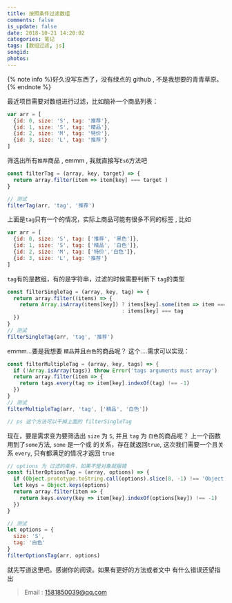 ```yaml
---
title: 按照条件过滤数组
comments: false
is_update: false
date: 2018-10-21 14:20:02
categories: 笔记
tags: [数组过滤, js]
songid:
photos:
---
```

{% note info %}好久没写东西了，没有绿点的 github , 不是我想要的青青草原。{% endnote %} 

最近项目需要对数组进行过滤，比如脑补一个商品列表：
```js
var arr = [
  {id: 0, size: 'S', tag: '推荐'},
  {id: 1, size: 'S', tag: '精品'},
  {id: 2, size: 'M', tag: '特价'},
  {id: 3, size: 'L', tag: '推荐'}
]
```
筛选出所有`推荐`商品 , emmm , 我就直接写`Es6`方法吧

```js 
const filterTag = (array, key, target) => {
  return array.filter(item => item[key] === target )
}

// 测试
filterTag(arr, 'tag', '推荐')
```
上面是`tag`只有一个的情况，实际上商品可能有很多不同的标签 , 比如
<!-- more -->
```js
var arr = [
  {id: 0, size: 'S', tag: ['推荐', '黑色']},
  {id: 1, size: 'S', tag: ['精品', '白色']},
  {id: 2, size: 'M', tag: ['特价','白色']},
  {id: 3, size: 'L', tag: '推荐'}
]
```
`tag`有的是数组，有的是字符串，过滤的时候需要判断下 `tag`的类型
```js
const filterSingleTag = (array, key, tag) => {
  return array.filter((items) => {
    return Array.isArray(items[key]) ? items[key].some(item => item === tag)
                                     : items[key] === tag
  })
}
// 测试
filterSingleTag(arr, 'tag', '推荐')
```
emmm...要是我想要 `精品`并且`白色`的商品呢？
这个....需求可以实现：

```js
const filterMultipleTag = (array, key, tags) => {
  if (!Array.isArray(tags)) throw Error('tags arguments must array')
  return array.filter(item => {
    return tags.every(tag => item[key].indexOf(tag) !== -1)
  })
}
// 测试
filterMultipleTag(arr, 'tag', ['精品', '白色'])

// ps 这个方法可以干掉上面的 filterSingleTag
```

现在，要是需求变为要筛选出 `size` 为 `S`, 并且 `tag` 为 `白色`的商品呢？
上一个函数用到了`some`方法, `some` 是一个或 的关系，存在就返回`true`, 这次我们需要一个且关系 `every`, 只有都满足的情况才返回 `true`
```js
// options 为 过滤的条件，如果不是对象就报错
const filterOptionsTag = (array, options) => {
  if (Object.prototype.toString.call(options).slice(8, -1) !== 'Object') throw Error('options must be Object')
  let keys = Object.keys(options)
  return array.filter(item => {
    return keys.every(key => item[key].indexOf(options[key]) !== -1)
  })
}

// 测试
let options = {
  size: 'S',
  tag: '白色'
}
filterOptionsTag(arr, options)
```
就先写道这里吧。感谢你的阅读。如果有更好的方法或者文中 有什么错误还望指出
> Email : 1581850039@qq.com


